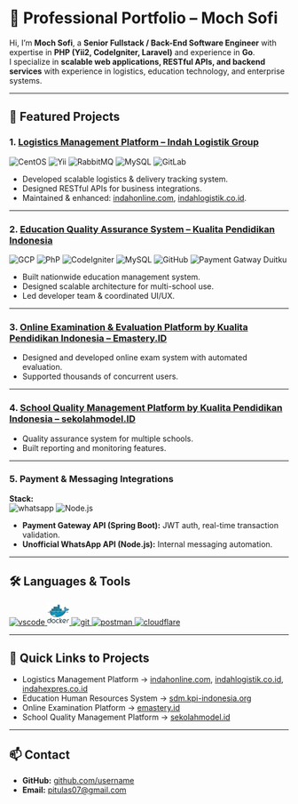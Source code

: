 # 💼 Professional Portfolio – Moch Sofi

Hi, I’m **Moch Sofi**, a **Senior Fullstack / Back-End Software Engineer** with expertise in **PHP (Yii2, CodeIgniter, Laravel)** and experience in **Go**.  
I specialize in **scalable web applications, RESTful APIs, and backend services** with experience in logistics, education technology, and enterprise systems.

---

## 🚀 Featured Projects

### 1. [Logistics Management Platform – Indah Logistik Group](https://indahonline.com)

<img src="https://www.vectorlogo.zone/logos/centos/centos-ar21.svg" alt="CentOS" height="40"/>
<img src="https://www.vectorlogo.zone/logos/yiiframework/yiiframework-ar21.svg" alt="Yii" height="40"/>
<img src="https://www.vectorlogo.zone/logos/rabbitmq/rabbitmq-ar21~bgwhite.svg" alt="RabbitMQ" height="40"/>
<img src="https://www.vectorlogo.zone/logos/mysql/mysql-ar21.svg" alt="MySQL" height="40"/>
<img src="https://www.vectorlogo.zone/logos/gitlab/gitlab-ar21.svg" alt="GitLab" height="40"/>

- Developed scalable logistics & delivery tracking system.
- Designed RESTful APIs for business integrations.
- Maintained & enhanced: [indahonline.com](https://indahonline.com), [indahlogistik.co.id](https://indahlogistik.co.id).

---

### 2. [Education Quality Assurance System – Kualita Pendidikan Indonesia](https://sdm.kpi-indonesia.org)

<img src="https://www.vectorlogo.zone/logos/google_cloud/google_cloud-ar21.svg" alt="GCP" height="40"/>
<img src="https://www.vectorlogo.zone/logos/php/php-ar21.svg" alt="PhP" height="40"/>
<img src="https://cdn.worldvectorlogo.com/logos/codeigniter.svg" alt="CodeIgniter" height="40"/>
<img src="https://www.vectorlogo.zone/logos/mysql/mysql-ar21.svg" alt="MySQL" height="40"/>
<img src="https://www.vectorlogo.zone/logos/github/github-ar21.svg" alt="GitHub" height="40"/>
<img src="https://www.duitku.com/wp-content/uploads/2025/02/Duitku-rounded-transparent-1-1.png" alt="Payment Gatway Duitku" height="40"/>

- Built nationwide education management system.
- Designed scalable architecture for multi-school use.
- Led developer team & coordinated UI/UX.

---

### 3. [Online Examination & Evaluation Platform by Kualita Pendidikan Indonesia – Emastery.ID](https://emastery.id)

- Designed and developed online exam system with automated evaluation.
- Supported thousands of concurrent users.

---

### 4. [School Quality Management Platform by Kualita Pendidikan Indonesia – sekolahmodel.ID](https://sekolahmodel.id)

- Quality assurance system for multiple schools.
- Built reporting and monitoring features.

---

### 5. Payment & Messaging Integrations

**Stack:**  
<img src="https://www.vectorlogo.zone/logos/whatsapp/whatsapp-ar21.svg" alt="whatsapp" height="40"/>
<img src="https://cdn.jsdelivr.net/gh/devicons/devicon/icons/nodejs/nodejs-original.svg" alt="Node.js" height="40"/>

- **Payment Gateway API (Spring Boot):** JWT auth, real-time transaction validation.
- **Unofficial WhatsApp API (Node.js):** Internal messaging automation.

---

## 🛠️ Languages & Tools

<p align="left"> 
<a href="https://code.visualstudio.com/" target="_blank" rel="noreferrer"> <img src="https://www.vectorlogo.zone/logos/visualstudio_code/visualstudio_code-ar21.svg" alt="vscode" height="40"/> </a> 
<a href="https://www.docker.com/" target="_blank" rel="noreferrer"> <img src="https://raw.githubusercontent.com/devicons/devicon/master/icons/docker/docker-original-wordmark.svg" alt="docker" height="40"/> </a> 
<a href="https://git-scm.com/" target="_blank" rel="noreferrer"> <img src="https://www.vectorlogo.zone/logos/git-scm/git-scm-icon.svg" alt="git" height="40"/> </a> 
<a href="https://postman.com" target="_blank" rel="noreferrer"> <img src="https://www.vectorlogo.zone/logos/getpostman/getpostman-icon.svg" alt="postman" height="40"/> </a> 
<a href="https://cloudflare.com" target="_blank" rel="noreferrer"> <img src="https://www.vectorlogo.zone/logos/cloudflare/cloudflare-ar21.svg" alt="cloudflare" height="40"/> </a> 
</p>

---

## 🔗 Quick Links to Projects

- Logistics Management Platform → [indahonline.com](https://indahonline.com), [indahlogistik.co.id](https://indahlogistik.co.id), [indahexpres.co.id](https://indahexpres.co.id)
- Education Human Resources System → [sdm.kpi-indonesia.org](https://sdm.kpi-indonesia.org)
- Online Examination Platform → [emastery.id](https://emastery.id)
- School Quality Management Platform → [sekolahmodel.id](https://sekolahmodel.id)

---

## 📫 Contact

- **GitHub:** [github.com/username](https://github.com/pitulas)
- **Email:** pitulas07@gmail.com
